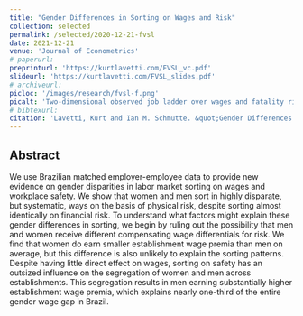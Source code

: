 ```yaml
---
title: "Gender Differences in Sorting on Wages and Risk"
collection: selected
permalink: /selected/2020-12-21-fvsl
date: 2021-12-21
venue: 'Journal of Econometrics'
# paperurl: 
preprinturl: 'https://kurtlavetti.com/FVSL_vc.pdf'
slideurl: 'https://kurtlavetti.com/FVSL_slides.pdf'
# archiveurl: 
picloc: '/images/research/fvsl-f.png'
picalt: 'Two-dimensional observed job ladder over wages and fatality risk for men and women' 
# bibtexurl: 
citation: 'Lavetti, Kurt and Ian M. Schmutte. &quot;Gender Differences in Sorting on Wages and Risk.&quot; 2021. <i>Accepted Journal of Econometrics</i>.'
---
```


## Abstract

We use Brazilian matched employer-employee data to provide new evidence on gender
disparities in labor market sorting on wages and workplace safety. We show that women
and men sort in highly disparate, but systematic, ways on the basis of physical risk, despite
sorting almost identically on financial risk. To understand what factors might explain these
gender differences in sorting, we begin by ruling out the possibility that men and women
receive different compensating wage differentials for risk. We find that women do earn
smaller establishment wage premia than men on average, but this difference is also unlikely
to explain the sorting patterns. Despite having little direct effect on wages, sorting on safety
has an outsized influence on the segregation of women and men across establishments. This
segregation results in men earning substantially higher establishment wage premia, which
explains nearly one-third of the entire gender wage gap in Brazil.
